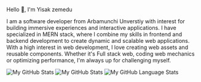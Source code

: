 Hello 👋, I'm Yisak zemedu

I am a software developer from Arbamunchi Unverstiy with interest for building immersive experiences and interactive applications. I have specialized in MERN stack, where I combine my skills in frontend and backend development to create dynamic and scalable web applications. With a high interest in web development, I love creating web assets and reusable components. Whether it's Full stack web, coding web mechanics or optimizing performance, I'm always up for challenging myself.









![My GitHub Stats](https://github-readme-stats.vercel.app/api/?username=yisak-67)
![My GitHub Stats](https://github-readme-stats.vercel.app/api/?username=yisak-67&count_private=true&theme=tokyonight&showicons=true)
![My GitHub Language Stats](https://github-readme-stats.vercel.app/api/top-langs/?username=yisak-67&langs_count=5&theme=tokyonight)
